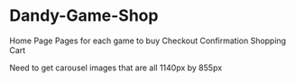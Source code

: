 # Dandy-Game-Shop

Home Page
Pages for each game to buy
Checkout
Confirmation
Shopping Cart

Need to get carousel images that are all 1140px by 855px
